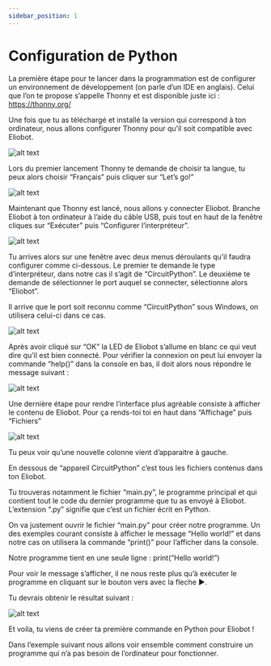 ```yaml
---
sidebar_position: 1
---
```


# Configuration de Python

La première étape pour te lancer dans la programmation est de configurer un environnement de développement (on parle d’un IDE en anglais). Celui que l’on te propose s’appelle Thonny et est disponible juste ici : https://thonny.org/

Une fois que tu as téléchargé et installé la version qui correspond à ton ordinateur, nous allons configurer Thonny pour qu’il soit compatible avec Eliobot.

![alt text](../../../static/img/tutorial/python/thonny-config/screenshot.png)

Lors du premier lancement Thonny te demande de choisir ta langue, tu peux alors choisir “Français” puis cliquer sur “Let’s go!”

![alt text](../../../static/img/tutorial/python/thonny-config/Capture-decran-2023-08-07-a-11.45.44-1024x565.png)

Maintenant que Thonny est lancé, nous allons y connecter Eliobot. Branche Eliobot à ton ordinateur à l’aide du câble USB, puis tout en haut de la fenêtre cliques sur “Exécuter” puis “Configurer l’interpréteur”.

![alt text](../../../static/img/tutorial/python/thonny-config/Capture-decran-2023-08-07-a-11.48.08.png)

Tu arrives alors sur une fenêtre avec deux menus déroulants qu’il faudra configurer comme ci-dessous. Le premier te demande le type d’interpréteur, dans notre cas il s’agit de “CircuitPython”. Le deuxième te demande de sélectionner le port auquel se connecter, sélectionne alors “Eliobot”.

Il arrive que le port soit reconnu comme “CircuitPython” sous Windows, on utilisera celui-ci dans ce cas.

![alt text](../../../static/img/tutorial/python/thonny-config/Capture-decran-2023-08-07-a-11.49.57-2048x1401.png)

Après avoir cliqué sur “OK” la LED de Eliobot s’allume en blanc ce qui veut dire qu’il est bien connecté. Pour vérifier la connexion on peut lui envoyer la commande “help()” dans la console en bas, il doit alors nous répondre le message suivant :

![alt text](../../../static/img/tutorial/python/thonny-config/Capture-decran-2023-08-07-a-11.51.05.png)

Une dernière étape pour rendre l’interface plus agréable consiste à afficher le contenu de Eliobot. Pour ça rends-toi toi en haut dans “Affichage” puis “Fichiers”

![alt text](../../../static/img/tutorial/python/thonny-config/Capture-decran-2023-08-07-a-11.51.33.png)

Tu peux voir qu’une nouvelle colonne vient d’apparaitre à gauche.

En dessous de “appareil CircuitPython” c’est tous les fichiers contenus dans ton Eliobot.

Tu trouveras notamment le fichier “main.py”, le programme principal et qui contient tout le code du dernier programme que tu as envoyé à Eliobot. L’extension “.py” signifie que c’est un fichier écrit en Python.

On va justement ouvrir le fichier “main.py” pour créer notre programme.
Un des exemples courant consiste à afficher le message “Hello world!” et dans notre cas on utilisera la commande “print()” pour l’afficher dans la console.

Notre programme tient en une seule ligne : print(“Hello world!”)

Pour voir le message s’afficher, il ne nous reste plus qu’à exécuter le programme en cliquant sur le bouton vers avec la fleche ▶️.

Tu devrais obtenir le résultat suivant :

![alt text](../../../static/img/tutorial/python/thonny-config/Capture-decran-2023-08-07-a-13.58.43-1.png)

Et voila, tu viens de créer ta première commande en Python pour Eliobot !

Dans l’exemple suivant nous allons voir ensemble comment construire un programme qui n’a pas besoin de l’ordinateur pour fonctionner.